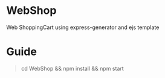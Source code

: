 # WebShop
Web ShoppingCart using express-generator and ejs template

# Guide
> cd WebShop && npm install && npm start 
